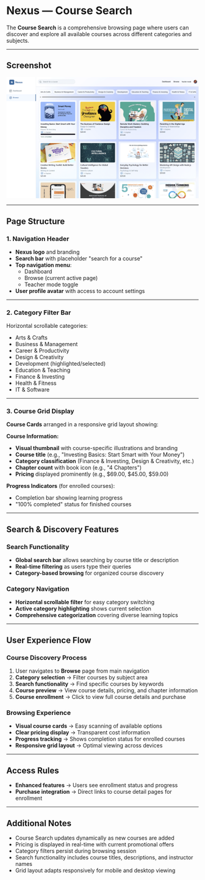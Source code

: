 # Nexus — Course Search

The **Course Search** is a comprehensive browsing page where users can discover and explore all available courses across different categories and subjects.

---

## Screenshot

![Nexus Course Search](../images/student-search-page.png)

---

## Page Structure

### 1. Navigation Header
- **Nexus logo** and branding
- **Search bar** with placeholder "search for a course"
- **Top navigation menu**:
  - Dashboard
  - Browse (current active page)
  - Teacher mode toggle
- **User profile avatar** with access to account settings

---

### 2. Category Filter Bar
Horizontal scrollable categories:
- Arts & Crafts
- Business & Management
- Career & Productivity
- Design & Creativity
- Development (highlighted/selected)
- Education & Teaching
- Finance & Investing
- Health & Fitness
- IT & Software

---

### 3. Course Grid Display
**Course Cards** arranged in a responsive grid layout showing:

**Course Information:**
- **Visual thumbnail** with course-specific illustrations and branding
- **Course title** (e.g., "Investing Basics: Start Smart with Your Money")
- **Category classification** (Finance & Investing, Design & Creativity, etc.)
- **Chapter count** with book icon (e.g., "4 Chapters")
- **Pricing** displayed prominently (e.g., $69.00, $45.00, $59.00)

**Progress Indicators** (for enrolled courses):
- Completion bar showing learning progress
- "100% completed" status for finished courses

---

## Search & Discovery Features

### Search Functionality
- **Global search bar** allows searching by course title or description
- **Real-time filtering** as users type their queries
- **Category-based browsing** for organized course discovery

### Category Navigation
- **Horizontal scrollable filter** for easy category switching
- **Active category highlighting** shows current selection
- **Comprehensive categorization** covering diverse learning topics

---

## User Experience Flow

### Course Discovery Process
1. User navigates to **Browse** page from main navigation  
2. **Category selection** → Filter courses by subject area  
3. **Search functionality** → Find specific courses by keywords  
4. **Course preview** → View course details, pricing, and chapter information  
5. **Course enrollment** → Click to view full course details and purchase

### Browsing Experience
- **Visual course cards** → Easy scanning of available options  
- **Clear pricing display** → Transparent cost information  
- **Progress tracking** → Shows completion status for enrolled courses  
- **Responsive grid layout** → Optimal viewing across devices

---

## Access Rules
- **Enhanced features** → Users see enrollment status and progress  
- **Purchase integration** → Direct links to course detail pages for enrollment  

---

## Additional Notes
- Course Search updates dynamically as new courses are added  
- Pricing is displayed in real-time with current promotional offers  
- Category filters persist during browsing session  
- Search functionality includes course titles, descriptions, and instructor names  
- Grid layout adapts responsively for mobile and desktop viewing  
